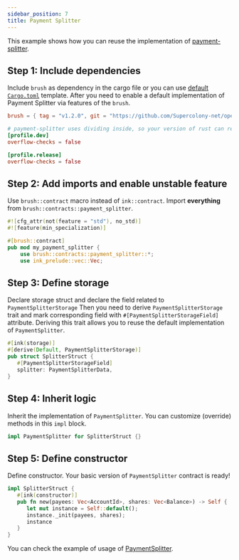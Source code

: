```yaml
---
sidebar_position: 7
title: Payment Splitter
---
```


This example shows how you can reuse the implementation of
[payment-splitter](https://github.com/Supercolony-net/openbrush-contracts/tree/main/contracts/finance/payment_splitter).

## Step 1: Include dependencies

Include `brush` as dependency in the cargo file or you can use [default `Cargo.toml`](/smart-contracts/overview#the-default-toml-of-your-project-with-openbrush) template.
After you need to enable a default implementation of Payment Splitter via features of the `brush`.

```toml
brush = { tag = "v1.2.0", git = "https://github.com/Supercolony-net/openbrush-contracts", default-features = false, features = ["payment_splitter"] }

# payment-splitter uses dividing inside, so your version of rust can require you to disable check overflow.
[profile.dev]
overflow-checks = false

[profile.release]
overflow-checks = false
```

## Step 2: Add imports and enable unstable feature

Use `brush::contract` macro instead of `ink::contract`. Import **everything** from `brush::contracts::payment_splitter`.

```rust
#![cfg_attr(not(feature = "std"), no_std)]
#![feature(min_specialization)]

#[brush::contract]
pub mod my_payment_splitter {
    use brush::contracts::payment_splitter::*;
    use ink_prelude::vec::Vec;
```

## Step 3: Define storage

Declare storage struct and declare the field related to `PaymentSplitterStorage`
Then you need to derive `PaymentSplitterStorage` trait and mark corresponding field
with `#[PaymentSplitterStorageField]` attribute. Deriving this trait allows you to reuse
the default implementation of `PaymentSplitter`.

```rust
#[ink(storage)]
#[derive(Default, PaymentSplitterStorage)]
pub struct SplitterStruct {
   #[PaymentSplitterStorageField]
   splitter: PaymentSplitterData,
}
```

## Step 4: Inherit logic

Inherit the implementation of `PaymentSplitter`. You can customize (override) methods in this `impl` block.

```rust
impl PaymentSplitter for SplitterStruct {}
```

## Step 5: Define constructor

Define constructor. Your basic version of `PaymentSplitter` contract is ready!

```rust
impl SplitterStruct {
   #[ink(constructor)]
   pub fn new(payees: Vec<AccountId>, shares: Vec<Balance>) -> Self {
      let mut instance = Self::default();
      instance._init(payees, shares);
      instance
   }
}
```

You can check the example of usage of [PaymentSplitter](https://github.com/Supercolony-net/openbrush-contracts/tree/main/examples/payment_splitter).